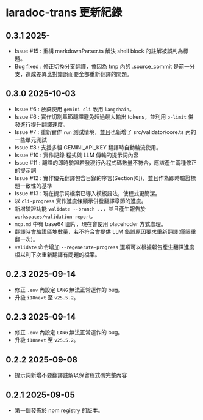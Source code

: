 # laradoc-trans 更新紀錄

## 0.3.1 2025-

- Issue #15 : 重構 markdownParser.ts 解決 shell block 的註解被誤判為標題。
- Bug fixed : 修正切換分支翻譯，會因為 tmp 內的 .source_commit 是前一分支，造成差異比對錯誤而要全部重新翻譯的問題。

## 0.3.0 2025-10-03

- Issue #6 : 放棄使用 `gemini cli` 改用 `langchain`。
- Issue #6 : 實作切割章節翻譯避免超過最大輸出 tokens，並利用 `p-limit` 併發進行提升翻譯速度。
- Issue #7 : 重新實作 `run` 測試情境，並且也新增了 src/validator/core.ts 內的一些單元測試
- Issue #8 : 支援多組 GEMINI_API_KEY 翻譯時自動輪流使用。
- Issue #10 : 實作記錄 程式與 LLM 傳輸的提示詞內容
- Issue #11 : 翻譯的即時驗證若發現行內程式碼數量不符合，應該產生兩種修正的提示詞
- Issue #12 : 實作優先翻譯包含目錄的序言(Section[0])，並且作為即時驗證標題一致性的基準
- Issue #13 : 現在提示詞檔案已導入模板語法，使程式更簡潔。
- 以 `cli-progress` 實作進度條顯示併發翻譯章節的進度。
- 新增驗證功能 `validate --branch ..`，並且產生報告於 `workspaces/validation-report`。
- `mcp.md` 中有 base64 圖片，現在會使用 placehoder 方式處理。
- 翻譯時會驗證區塊數量，若不符合會提供 LLM 錯誤原因要求重新翻譯(僅限重翻一次)。
- `validate` 命令增加 `--regenerate-progress` 選項可以根據報告產生翻譯進度檔以利下次重新翻譯有問題的檔案。

## 0.2.3 2025-09-14

- 修正 `.env` 內設定 `LANG` 無法正常運作的 bug。
- 升級 `i18next` 至 `v25.5.2`。

## 0.2.3 2025-09-14

- 修正 `.env` 內設定 `LANG` 無法正常運作的 bug。
- 升級 `i18next` 至 `v25.5.2`。

## 0.2.2 2025-09-08

- 提示詞新增不要翻譯註解以保留程式碼完整內容

## 0.2.1 2025-09-05

- 第一個發佈於 npm registry 的版本。
